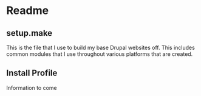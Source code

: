 # Readme

## setup.make
This is the file that I use to build my base Drupal websites off. This includes common modules that I use throughout various platforms that are created.

## Install Profile
Information to come